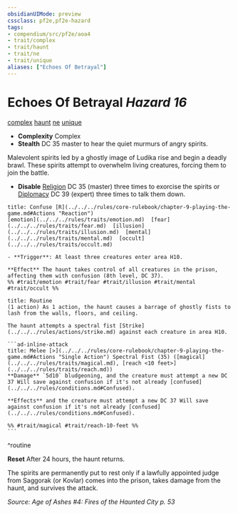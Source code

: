 ```yaml
---
obsidianUIMode: preview
cssclass: pf2e,pf2e-hazard
tags:
- compendium/src/pf2e/aoa4
- trait/complex
- trait/haunt
- trait/ne
- trait/unique
aliases: ["Echoes Of Betrayal"]
---
```

# Echoes Of Betrayal *Hazard 16*  
[complex](../../../Rules/traits/complex.md)  [haunt](../../../Rules/traits/haunt.md)  [ne](../../../Rules/traits/neutral-evil-b1.md)  [unique](../../../Rules/traits/unique.md)  

- **Complexity** Complex
- **Stealth** DC 35 master to hear the quiet murmurs of angry spirits.  

Malevolent spirits led by a ghostly image of Ludika rise and begin a deadly brawl. These spirits attempt to overwhelm living creatures, forcing them to join the battle.

- **Disable** [Religion](../../skills.md#Religion) DC 35 (master) three times to exorcise the spirits or [Diplomacy](../../skills.md#Diplomacy) DC 39 (expert) three times to talk them down.  
     
```ad-embed-ability
title: Confuse [R](../../../rules/core-rulebook/chapter-9-playing-the-game.md#Actions "Reaction")
[emotion](../../../rules/traits/emotion.md)  [fear](../../../rules/traits/fear.md)  [illusion](../../../rules/traits/illusion.md)  [mental](../../../rules/traits/mental.md)  [occult](../../../rules/traits/occult.md)  

- **Trigger**: At least three creatures enter area H10.

**Effect** The haunt takes control of all creatures in the prison, affecting them with confusion (8th level, DC 37).  
%% #trait/emotion #trait/fear #trait/illusion #trait/mental #trait/occult %%
```

````ad-pf2-summary
title: Routine
(1 action) As 1 action, the haunt causes a barrage of ghostly fists to lash from the walls, floors, and ceiling.

The haunt attempts a spectral fist [Strike](../../../rules/actions/strike.md) against each creature in area H10.

```ad-inline-attack
title: Melee [>](../../../rules/core-rulebook/chapter-9-playing-the-game.md#Actions "Single Action") Spectral Fist (35) ([magical](../../../rules/traits/magical.md), [reach <10 feet>](../../../rules/traits/reach.md))
**Damage** `5d10` bludgeoning, and the creature must attempt a new DC 37 Will save against confusion if it's not already [confused](../../../rules/conditions.md#Confused). 
 
**Effects** and the creature must attempt a new DC 37 Will save against confusion if it's not already [confused](../../../rules/conditions.md#Confused).

%% #trait/magical #trait/reach-10-feet %%
```
````
^routine

**Reset** After 24 hours, the haunt returns.

The spirits are permanently put to rest only if a lawfully appointed judge from Saggorak (or Kovlar) comes into the prison, takes damage from the haunt, and survives the attack.  

*Source: Age of Ashes #4: Fires of the Haunted City p. 53*

